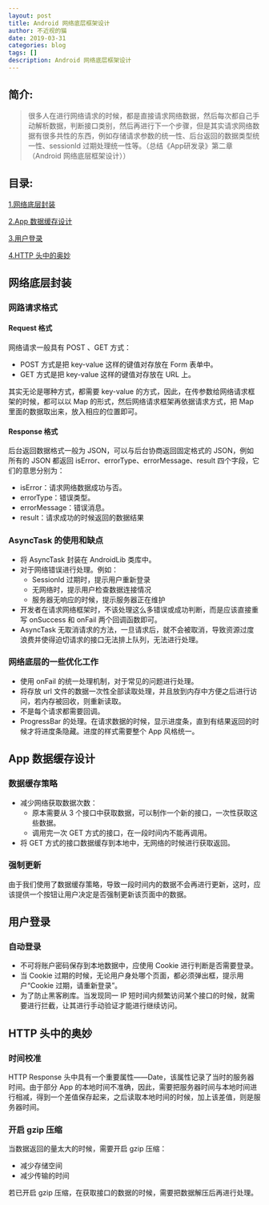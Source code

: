```yaml
---
layout: post
title: Android 网络底层框架设计
author: 不近视的猫
date: 2019-03-31
categories: blog
tags: []
description: Android 网络底层框架设计
---
```



## 简介:
> 很多人在进行网络请求的时候，都是直接请求网络数据，然后每次都自己手动解析数据，判断接口类别，然后再进行下一个步骤，但是其实请求网络数据有很多共性的东西，例如存储请求参数的统一性、后台返回的数据类型统一性、sessionId 过期处理统一性等。（总结《App研发录》第二章（Android 网络底层框架设计））

## 目录:
[1.网络底层封装](#1)

[2.App 数据缓存设计](#2)

[3.用户登录](#3)

[4.HTTP 头中的奥妙](#4)

## <span id = "1">网络底层封装</span>
### 网路请求格式
#### Request 格式
网络请求一般具有 POST 、GET 方式：

- POST 方式是把 key-value 这样的键值对存放在 Form 表单中。
- GET 方式是把 key-value 这样的键值对存放在 URL 上。
	
其实无论是哪种方式，都需要 key-value 的方式，因此，在传参数给网络请求框架的时候，都可以以 Map 的形式，然后网络请求框架再依据请求方式，把 Map 里面的数据取出来，放入相应的位置即可。
#### Response 格式

后台返回数据格式一般为 JSON，可以与后台协商返回固定格式的 JSON，例如所有的 JSON 都返回 isError、errorType、errorMessage、result 四个字段，它们的意思分别为：

- isError：请求网络数据成功与否。
- errorType：错误类型。
- errorMessage：错误消息。
- result：请求成功的时候返回的数据结果

### AsyncTask 的使用和缺点
- 将 AsyncTask 封装在 AndroidLib 类库中。
- 对于网络错误进行处理。例如：
	- SessionId 过期时，提示用户重新登录
	- 无网络时，提示用户检查数据连接情况
	- 服务器无响应的时候，提示服务器正在维护
- 开发者在请求网络框架时，不该处理这么多错误或成功判断，而是应该直接重写 onSuccess 和 onFail 两个回调函数即可。
- AsyncTask 无取消请求的方法，一旦请求后，就不会被取消，导致资源过度浪费并使得迫切请求的接口无法排上队列，无法进行处理。	 

### 网络底层的一些优化工作
- 使用 onFail 的统一处理机制，对于常见的问题进行处理。
- 将存放 url 文件的数据一次性全部读取处理，并且放到内存中方便之后进行访问，若内存被回收，则重新读取。
- 不是每个请求都需要回调。
- ProgressBar 的处理。在请求数据的时候，显示进度条，直到有结果返回的时候才将进度条隐藏。进度的样式需要整个 App 风格统一。

## <span id = "2">App 数据缓存设计</span>
### 数据缓存策略
- 减少网络获取数据次数：
	- 原本需要从 3 个接口中获取数据，可以制作一个新的接口，一次性获取这些数据。
	- 调用完一次 GET 方式的接口，在一段时间内不能再调用。
- 将 GET 方式的接口数据缓存到本地中，无网络的时候进行获取返回。

### 强制更新
由于我们使用了数据缓存策略，导致一段时间内的数据不会再进行更新，这时，应该提供一个按钮让用户决定是否强制更新该页面中的数据。

## <span id = "3">用户登录</span>
### 自动登录
- 不可将账户密码保存到本地数据中，应使用 Cookie 进行判断是否需要登录。
- 当 Cookie 过期的时候，无论用户身处哪个页面，都必须弹出框，提示用户“Cookie 过期，请重新登录”。
- 为了防止黑客刷库。当发现同一 IP 短时间内频繁访问某个接口的时候，就需要进行拦截，让其进行手动验证才能进行继续访问。


## <span id = "4">HTTP 头中的奥妙</span>
### 时间校准
HTTP Response 头中具有一个重要属性——Date，该属性记录了当时的服务器时间。由于部分 App 的本地时间不准确，因此，需要把服务器时间与本地时间进行相减，得到一个差值保存起来，之后读取本地时间的时候，加上该差值，则是服务器时间。

### 开启 gzip 压缩
当数据返回的量太大的时候，需要开启 gzip 压缩：

- 减少存储空间
- 减少传输的时间

若已开启 gzip 压缩，在获取接口的数据的时候，需要把数据解压后再进行处理。


